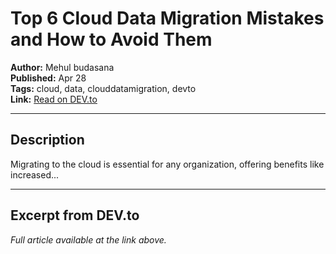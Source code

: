 # Top 6 Cloud Data Migration Mistakes and How to Avoid Them

**Author:** Mehul budasana  
**Published:** Apr 28  
**Tags:** cloud, data, clouddatamigration, devto  
**Link:** [Read on DEV.to](https://dev.to/mehul_budasana/top-6-cloud-data-migration-mistakes-and-how-to-avoid-them-5ap7)

---

## Description
Migrating to the cloud is essential for any organization, offering benefits like increased...

---

## Excerpt from DEV.to
*Full article available at the link above.*


